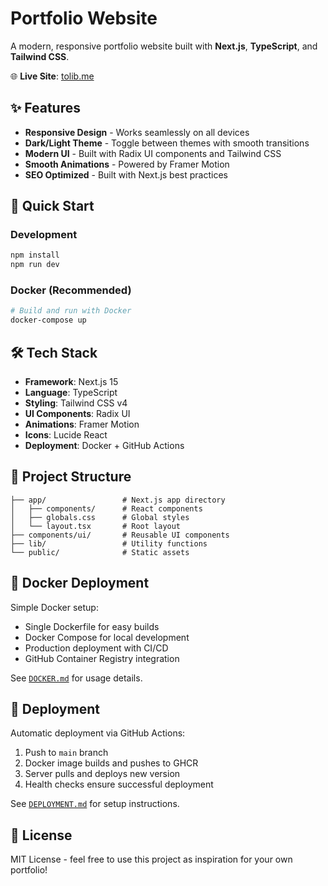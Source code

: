 # Portfolio Website

A modern, responsive portfolio website built with **Next.js**, **TypeScript**, and **Tailwind CSS**.

🌐 **Live Site**: [tolib.me](https://tolib.me)

## ✨ Features

- **Responsive Design** - Works seamlessly on all devices
- **Dark/Light Theme** - Toggle between themes with smooth transitions
- **Modern UI** - Built with Radix UI components and Tailwind CSS
- **Smooth Animations** - Powered by Framer Motion
- **SEO Optimized** - Built with Next.js best practices

## 🚀 Quick Start

### Development
```bash
npm install
npm run dev
```

### Docker (Recommended)
```bash
# Build and run with Docker
docker-compose up
```

## 🛠️ Tech Stack

- **Framework**: Next.js 15
- **Language**: TypeScript
- **Styling**: Tailwind CSS v4
- **UI Components**: Radix UI
- **Animations**: Framer Motion
- **Icons**: Lucide React
- **Deployment**: Docker + GitHub Actions

## 📁 Project Structure

```
├── app/                 # Next.js app directory
│   ├── components/      # React components
│   ├── globals.css      # Global styles
│   └── layout.tsx       # Root layout
├── components/ui/       # Reusable UI components
├── lib/                 # Utility functions
└── public/              # Static assets
```

## 🐳 Docker Deployment

Simple Docker setup:
- Single Dockerfile for easy builds
- Docker Compose for local development  
- Production deployment with CI/CD
- GitHub Container Registry integration

See [`DOCKER.md`](DOCKER.md) for usage details.

## 🚀 Deployment

Automatic deployment via GitHub Actions:
1. Push to `main` branch
2. Docker image builds and pushes to GHCR
3. Server pulls and deploys new version
4. Health checks ensure successful deployment

See [`DEPLOYMENT.md`](DEPLOYMENT.md) for setup instructions.

## 📄 License

MIT License - feel free to use this project as inspiration for your own portfolio!
